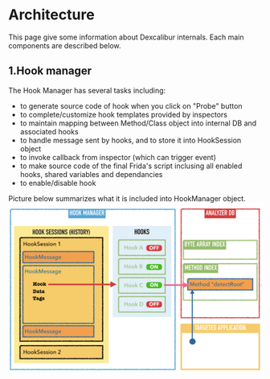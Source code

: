 # Architecture

This page give some information about Dexcalibur internals. 
Each main components are described below. 

## 1.Hook manager

The Hook Manager has several tasks including:
- to generate source code of hook when you click on "Probe" button
- to complete/customize hook templates provided by inspectors
- to maintain mapping between Method/Class object into internal DB and associated hooks
- to handle message sent by hooks, and to store it into HookSession object
- to invoke callback from inspector (which can trigger event)
- to make source code of the final Frida's script inclusing all enabled hooks, shared variables and dependancies
- to enable/disable hook


Picture below summarizes what it is included into HookManager object. 
![Hook manager architecture](https://raw.githubusercontent.com/FrenchYeti/dexcalibur-doc/master/pictures/v0_6_3_hook_manager.png)
